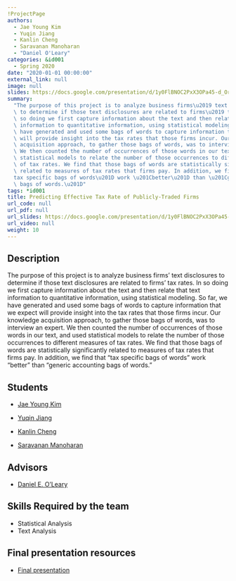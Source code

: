 ```yaml
---
!ProjectPage
authors:
  - Jae Young Kim
  - Yuqin Jiang
  - Kanlin Cheng
  - Saravanan Manoharan
  - "Daniel O'Leary"
categories: &id001
  - Spring 2020
date: "2020-01-01 00:00:00"
external_link: null
image: null
slides: https://docs.google.com/presentation/d/1y0FlBNOC2PxX3OPa45-d_Orr7kPnvaG3/edit?usp=sharing&ouid=116088473370484068569&rtpof=true&sd=true
summary:
  "The purpose of this project is to analyze business firms\u2019 text disclosures\
  \ to determine if those text disclosures are related to firms\u2019 tax rates. In\
  \ so doing we first capture information about the text and then relate that text\
  \ information to quantitative information, using statistical modeling. So far, we\
  \ have generated and used some bags of words to capture information that we expect\
  \ will provide insight into the tax rates that those firms incur. Our knowledge\
  \ acquisition approach, to gather those bags of words, was to interview an expert.\
  \ We then counted the number of occurrences of those words in our text, and used\
  \ statistical models to relate the number of those occurrences to different measures\
  \ of tax rates. We find that those bags of words are statistically significantly\
  \ related to measures of tax rates that firms pay. In addition, we find that \u201C\
  tax specific bags of words\u201D work \u201Cbetter\u201D than \u201Cgeneric accounting\
  \ bags of words.\u201D"
tags: *id001
title: Predicting Effective Tax Rate of Publicly-Traded Firms
url_code: null
url_pdf: null
url_slides: https://docs.google.com/presentation/d/1y0FlBNOC2PxX3OPa45-d_Orr7kPnvaG3/edit?usp=sharing&ouid=116088473370484068569&rtpof=true&sd=true
url_video: null
weight: 10
---
```


## Description

The purpose of this project is to analyze business firms’ text disclosures to determine if those text disclosures are related to firms’ tax rates. In so doing we first capture information about the text and then relate that text information to quantitative information, using statistical modeling. So far, we have generated and used some bags of words to capture information that we expect will provide insight into the tax rates that those firms incur. Our knowledge acquisition approach, to gather those bags of words, was to interview an expert. We then counted the number of occurrences of those words in our text, and used statistical models to relate the number of those occurrences to different measures of tax rates. We find that those bags of words are statistically significantly related to measures of tax rates that firms pay. In addition, we find that “tax specific bags of words” work “better” than “generic accounting bags of words.”

## Students

- [Jae Young Kim](../../../author/jae-young-kim)

- [Yuqin Jiang](../../../author/yuqin-jiang)

- [Kanlin Cheng](../../../author/kanlin-cheng)

- [Saravanan Manoharan](../../../author/saravanan-manoharan)

## Advisors

- [Daniel E. O’Leary](../../../author/daniel-e-oleary)

## Skills Required by the team

- Statistical Analysis
- Text Analysis

## Final presentation resources

- [Final presentation](https://docs.google.com/presentation/d/1y0FlBNOC2PxX3OPa45-d_Orr7kPnvaG3/edit?usp=sharing&ouid=116088473370484068569&rtpof=true&sd=true)
